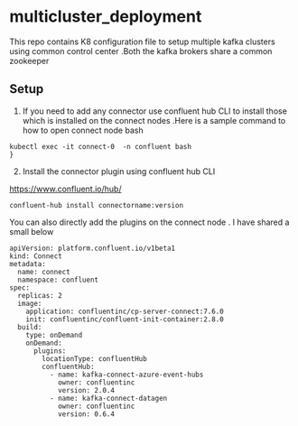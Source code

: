 # multicluster_deployment
This repo contains K8 configuration file to setup multiple kafka clusters using common control center .Both the kafka brokers share a common zookeeper

## Setup

1. If you need to add any connector use confluent hub CLI to install those which is installed on the connect nodes .Here is a sample command to how to open connect node bash

```
kubectl exec -it connect-0  -n confluent bash
}
```


2. Install the connector plugin using confluent hub CLI

https://www.confluent.io/hub/

```
confluent-hub install connectorname:version

```

You can also directly add the plugins on the connect node . I have shared a small below

```
apiVersion: platform.confluent.io/v1beta1
kind: Connect
metadata:
  name: connect
  namespace: confluent
spec:
  replicas: 2
  image:
    application: confluentinc/cp-server-connect:7.6.0
    init: confluentinc/confluent-init-container:2.8.0
  build:
    type: onDemand
    onDemand:
      plugins:
        locationType: confluentHub
        confluentHub:
          - name: kafka-connect-azure-event-hubs
            owner: confluentinc
            version: 2.0.4
          - name: kafka-connect-datagen
            owner: confluentinc
            version: 0.6.4
```
